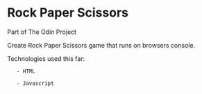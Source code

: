 # Rock Paper Scissors

Part of The Odin Project

Create Rock Paper Scissors game that runs on browsers console.

Technologies used this far:

       - HTML

       - Javascript
